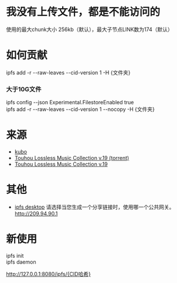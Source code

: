 # 我没有上传文件，都是不能访问的
使用的最大chunk大小 256kb（默认），最大子节点LINK数为174（默认）
# 如何贡献
ipfs add -r --raw-leaves --cid-version 1 -H {文件夹}
### 大于10G文件
ipfs config --json Experimental.FilestoreEnabled true   
ipfs add -r --raw-leaves --cid-version 1 --nocopy -H {文件夹}
# 来源
- [kubo](https://github.com/ipfs/kubo)   
- [Touhou Lossless Music Collection v.19 (torrent)](https://sites.google.com/site/tlmcfiles/Touhou%20lossless%20music%20collection%20v.19.torrent)
- [Touhou Lossless Music Collection v.19](http://www.tlmc.eu/2018/01/tlmc-v19.html)
# 其他
- [ipfs desktop](https://github.com/ipfs-shipyard/ipfs-desktop#ipfs-desktop)
请选择当您生成一个分享链接时，使用哪一个公共网关。 http://209.94.90.1
# 新使用
ipfs init   
ipfs daemon 

http://127.0.0.1:8080/ipfs/{CID哈希}
